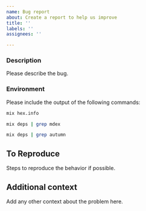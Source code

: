 ```yaml
---
name: Bug report
about: Create a report to help us improve
title: ''
labels: ''
assignees: ''

---
```


### Description
Please describe the bug.

### Environment
Please include the output of the following commands:

```sh
mix hex.info
```

```sh
mix deps | grep mdex
```

```sh
mix deps | grep autumn
```

## To Reproduce
Steps to reproduce the behavior if possible.

## Additional context
Add any other context about the problem here.
